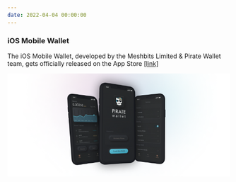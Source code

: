 ```yaml
---
date: 2022-04-04 00:00:00
---
```


### iOS Mobile Wallet

The iOS Mobile Wallet, developed by the Meshbits Limited & Pirate Wallet team, gets officially released on the App Store [[link]](https://piratewallet.io/)

[![iOS Mobile Wallet](assets/img/posts/IOS-Wallet-768x354.png)](assets/img/posts/IOS-Wallet-768x354.png)

